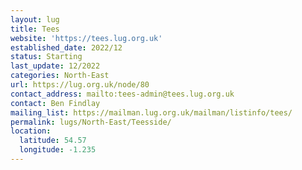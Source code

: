 ```yaml
---
layout: lug
title: Tees
website: 'https://tees.lug.org.uk'
established_date: 2022/12
status: Starting
last_update: 12/2022
categories: North-East
url: https://lug.org.uk/node/80
contact_address: mailto:tees-admin@tees.lug.org.uk
contact: Ben Findlay
mailing_list: https://mailman.lug.org.uk/mailman/listinfo/tees/
permalink: lugs/North-East/Teesside/
location:
  latitude: 54.57
  longitude: -1.235
---
```

